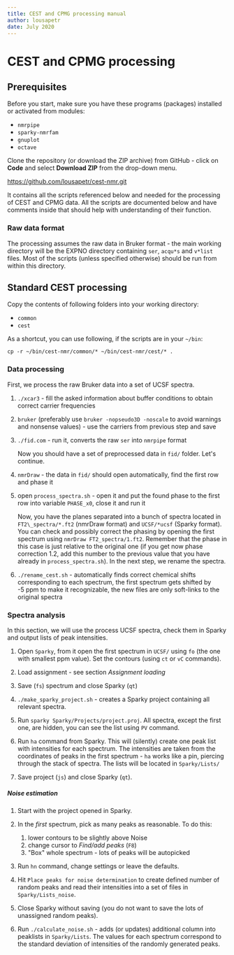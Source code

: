 ```yaml
---
title: CEST and CPMG processing manual
author: lousapetr
date: July 2020
---
```


# CEST and CPMG processing

## Prerequisites

Before you start, make sure you have these programs (packages) installed
or activated from modules:

-   `nmrpipe`
-   `sparky-nmrfam`
-   `gnuplot`
-   `octave`

Clone the repository (or download the ZIP archive) from GitHub - click on **Code** and select **Download ZIP** from the drop-down menu.

https://github.com/lousapetr/cest-nmr.git

It contains all the scripts
referenced below and needed for the processing of CEST and CPMG data.
All the scripts are documented below and have comments inside that
should help with understanding of their function.

### Raw data format
The processing assumes the raw data in Bruker format - the main working directory will be the EXPNO directory containing `ser`, `acqu*s` and `v*list` files. Most of the scripts (unless specified otherwise) should be run from within this directory.

## Standard CEST processing

Copy the contents of following folders into your working directory:
-   `common`
-   `cest`

As a shortcut, you can use following, if the scripts are in your `~/bin`:
```
cp -r ~/bin/cest-nmr/common/* ~/bin/cest-nmr/cest/* .
```


### Data processing

First, we process the raw Bruker data into a set of UCSF spectra.

1.  `./xcar3` - fill the asked information about buffer conditions to obtain correct carrier frequencies

2.  `bruker` (preferably use `bruker -nopseudo3D -noscale` to avoid warnings and nonsense values) - use the carriers from previous step and save

3. `./fid.com` - run it, converts the raw `ser` into `nmrpipe` format

    Now you should have a set of preprocessed data in `fid/` folder. Let's continue.

1.  `nmrDraw` - the data in `fid/` should open automatically, find the first row and phase it

2.  open `process_spectra.sh` - open it and put the found phase to the first row into variable `PHASE_x0`, close it and run it

    Now, you have the planes separated into a bunch of spectra located in `FT2\_spectra/*.ft2` (nmrDraw format) and `UCSF/*ucsf` (Sparky format).
    You can check and possibly correct the phasing by opening the first spectrum using `nmrDraw FT2_spectra/1.ft2`. Remember that the phase in this case is just relative to the original one (if you get now phase correction 1.2, add this number to the previous value that you have already in `process_spectra.sh`).
    In the next step, we rename the spectra.

1.  `./rename_cest.sh` - automatically finds correct chemical shifts corresponding to each spectrum, the first spectrum gets shifted by -5 ppm to make it recognizable, the new files are only soft-links to the original spectra

### Spectra analysis
In this section, we will use the process UCSF spectra, check them in Sparky and output lists of peak intensities.

1. Open `Sparky`, from it open the first spectrum in `UCSF/` using `fo` (the one with smallest ppm value). Set the contours (using `ct` or `vC` commands).

2. Load assignment - see section *Assignment loading*

3. Save (`fs`) spectrum and close Sparky (`qt`)

4. `./make_sparky_project.sh` - creates a Sparky project containing all relevant spectra.

5. Run `sparky Sparky/Projects/project.proj`. All spectra, except the first one, are hidden, you can see the list using `PV` command.

6. Run `ha` command from Sparky. This will (silently) create one peak list with intensities for each spectrum. The intensities are taken from the coordinates of peaks in the first spectrum - `ha` works like a pin, piercing through the stack of spectra. The lists will be located in `Sparky/Lists/`

7. Save project (`js`) and close Sparky (`qt`).

##### Noise estimation

1. Start with the project opened in Sparky.

2. In the *first* spectrum, pick as many peaks as reasonable. To do this:
    1. lower contours to be slightly above Noise
    2. change cursor to *Find/add peaks* (`F8`)
    3. "Box" whole spectrum - lots of peaks will be autopicked

3. Run `hn` command, change settings or leave the defaults.

4. Hit `Place peaks for noise determination` to create defined number of random peaks and read their intensities into a set of files in `Sparky/Lists_noise`.

5. Close Sparky without saving (you do not want to save the lots of unassigned random peaks).

6. Run `./calculate_noise.sh` - adds (or updates) additional column into peaklists in `Sparky/Lists`. The values for each spectrum correspond to the standard deviation of intensities of the randomly generated peaks.
